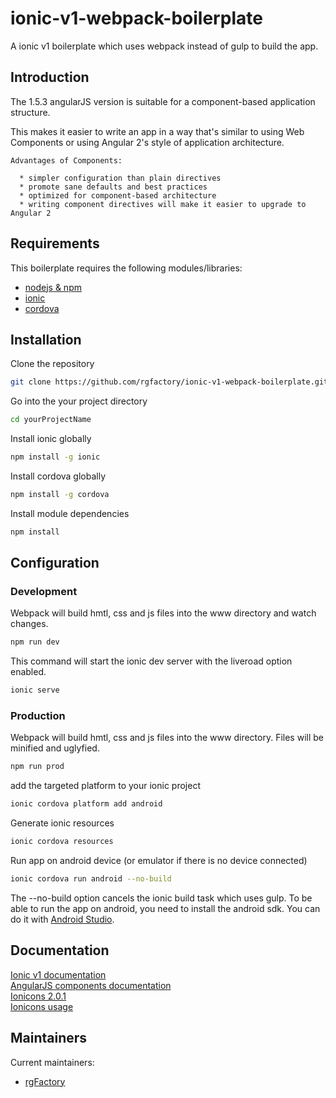 # ionic-v1-webpack-boilerplate
A ionic v1 boilerplate which uses webpack instead of gulp to build the app.

## Introduction

The 1.5.3 angularJS version is suitable for a component-based application structure.  

This makes it easier to write an app in a way that's similar to using Web Components or using Angular 2's style of application architecture.
                                
    Advantages of Components:
                                
      * simpler configuration than plain directives
      * promote sane defaults and best practices
      * optimized for component-based architecture
      * writing component directives will make it easier to upgrade to Angular 2


## Requirements

This boilerplate requires the following modules/libraries:

* [nodejs & npm](https://www.npmjs.com/get-npm)
* [ionic](https://github.com/ionic-team/ionic-v1)
* [cordova](https://github.com/apache/cordova-cli)

## Installation

Clone the repository
```sh
git clone https://github.com/rgfactory/ionic-v1-webpack-boilerplate.git yourProjectName
```
Go into the your project directory
```sh
cd yourProjectName
```
Install ionic globally
```sh
npm install -g ionic
```
Install cordova globally
```sh
npm install -g cordova
```
Install module dependencies
```sh
npm install
```

## Configuration

### Development

Webpack will build hmtl, css and js files into the www directory and watch changes.
```sh
npm run dev
```
This command will start the ionic dev server with the liveroad option enabled.
```sh
ionic serve
```

### Production

Webpack will build hmtl, css and js files into the www directory. Files will be minified and uglyfied.
```sh
npm run prod
```
add the targeted platform to your ionic project
```sh
ionic cordova platform add android
```
Generate ionic resources
```sh
ionic cordova resources
```
Run app on android device (or emulator if there is no device connected)
```sh
ionic cordova run android --no-build
```
The --no-build option cancels the ionic build task which uses gulp.
To be able to run the app on android, you need to install the android sdk. You can do it with [Android Studio](https://developer.android.com/studio/#downloads).

## Documentation
[Ionic v1 documentation](https://ionicframework.com/docs/v1/)  
[AngularJS components documentation](https://code.angularjs.org/1.5.3/docs/guide/component)  
[Ionicons 2.0.1](https://ionicons.com/v2/)  
[Ionicons usage](https://github.com/ionic-team/ionicons#user-content-basic-usage-1)

<!-- ## Troubleshooting/Issues -->

<!-- ## FAQ -->

## Maintainers

Current maintainers:

* [rgFactory](https://github.com/rgfactory)

<!-- ## Development -->

<!-- ## License -->
